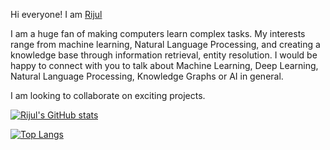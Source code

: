 Hi everyone! I am [Rijul](https://rijulvohra.github.io/rijulvohra/)

I am a huge fan of making computers learn complex tasks. My interests range from machine learning, Natural Language Processing, and creating a knowledge base through information retrieval, entity resolution.
I would be happy to connect with you to talk about Machine Learning, Deep Learning, Natural Language Processing, Knowledge Graphs or AI in general.

I am looking to collaborate on exciting projects. 

[![Rijul's GitHub stats](https://github-readme-stats.vercel.app/api?username=rijulvohra&count_private=true&show_icons=true&theme=radical&include_all_commits=true)](https://github.com/anuraghazra/github-readme-stats)

[![Top Langs](https://github-readme-stats.vercel.app/api/top-langs/?username=rijulvohra)](https://github.com/anuraghazra/github-readme-stats)
